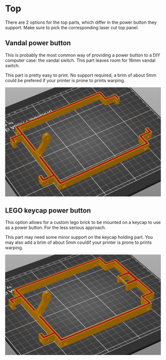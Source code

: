 # Top

There are 2 options for the top parts, which differ in the power button they support. Make sure to pick the corresponding laser cut top panel.

## Vandal power button

This is probably the most common way of providing a power button to a DIY computer case: the vandal switch. This part leaves room for 16mm vandal switch.

This part is pretty easy to print. No support required, a brim of about 5mm could be prefered if your printer is prone to prints warping.

![Slicer screenshot](screenshot-vandal.png)

## LEGO keycap power button

This option allows for a custom lego brick to be mounted on a keycap to use as a power button. For the less serious approach.

This part may need some minor support on the keycap holding part. You may also add a brim of about 5mm couldif your printer is prone to prints warping.

![Slicer screenshot](screenshot-keycap.png)